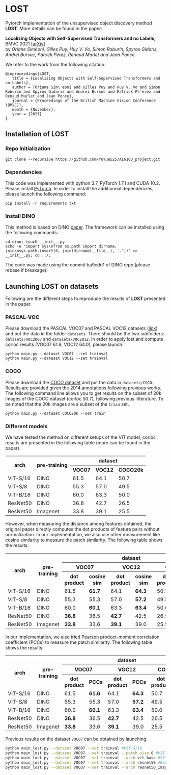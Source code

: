 # LOST 
Pytorch implementation of the unsupervised object discovery method **LOST**. More details can be found in the paper:

**Localizing Objects with Self-Supervised Transformers and no Labels**, BMVC 2021 [[arXiv](https://arxiv.org/abs/2109.14279)]  
by *Oriane Siméoni, Gilles Puy, Huy V. Vo, Simon Roburin, Spyros Gidaris, Andrei Bursuc, Patrick Pérez, Renaud Marlet and Jean Ponce*

We refer to the work from the following citation:


```
@inproceedings{LOST,
   title = {Localizing Objects with Self-Supervised Transformers and no Labels},
   author = {Oriane Sim\'eoni and Gilles Puy and Huy V. Vo and Simon Roburin and Spyros Gidaris and Andrei Bursuc and Patrick P\'erez and Renaud Marlet and Jean Ponce},
   journal = {Proceedings of the British Machine Vision Conference (BMVC)},
   month = {November},
   year = {2021}
}
```

## Installation of LOST

### Repo Initialization

```
git clone --recursive https://github.com/YuYue525/AI6103_project.git
```

### Dependencies

This code was implemented with python 3.7, PyTorch 1.7.1 and CUDA 10.2. Please install [PyTorch](https://pytorch.org/). In order to install the additionnal dependencies, please launch the following command:

```
pip install -r requirements.txt
```

### Install DINO
This method is based on DINO [paper](https://arxiv.org/pdf/2104.14294.pdf). The framework can be installed using the following commands:
```
cd dino; touch __init__.py
echo -e "import sys\nfrom os.path import dirname, join\nsys.path.insert(0, join(dirname(__file__), '.'))" >> __init__.py; cd ../;
```

The code was made using the commit ba9edd1 of DINO repo (please rebase if breakage).

## Launching LOST on datasets
Following are the different steps to reproduce the results of **LOST** presented in the paper. 

### PASCAL-VOC
Please download the PASCAL VOC07 and PASCAL VOC12 datasets ([link](http://host.robots.ox.ac.uk/pascal/VOC/)) and put the data in the folder `datasets`. There should be the two subfolders: `datasets/VOC2007` and `datasets/VOC2012`. In order to apply lost and compute corloc results (VOC07 61.9, VOC12 64.0), please launch:
```
python main.py --dataset VOC07 --set trainval
python main.py --dataset VOC12 --set trainval
```

### COCO
Please download the [COCO dataset](https://cocodataset.org/#home) and put the data in  `datasets/COCO`. Results are provided given the 2014 annotations following previous works. The following command line allows you to get results on the subset of 20k images of the COCO dataset (corloc 50.7), following previous litterature. To be noted that the 20k images are a subset of the `train` set.
```
python main.py --dataset COCO20k --set train
```

### Different models
We have tested the method on different setups of the VIT model, corloc results are presented in the following table (more can be found in the paper). 

<table>
  <tr>
    <th rowspan="2">arch</th>
    <th rowspan="2">pre-training</th>
    <th colspan="3">dataset</th>
  </tr>
  <tr>
    <th>VOC07</th>
    <th>VOC12</th>
    <th>COCO20k</th>
  </tr>
  <tr>
    <td>ViT-S/16</td>
    <td>DINO</td>
    <td>61.5</td>
    <td>64.1</td>
    <td>50.7</td>
  <tr>
  <tr>
    <td>ViT-S/8</td>
    <td>DINO</td>
    <td>55.3</td>
    <td>57.0</td>
    <td>49.5</td>
  <tr>
  <tr>
    <td>ViT-B/16</td>
    <td>DINO</td>
    <td>60.0</td>
    <td>63.3</td>
    <td>50.0</td>
  <tr>
  <tr>
    <td>ResNet50</td>
    <td>DINO</td>
    <td>36.8</td>
    <td>42.7</td>
    <td>26.5</td>
  <tr>
  <tr>
    <td>ResNet50</td>
    <td>Imagenet</td>
    <td>33.8</td>
    <td>39.1</td>
    <td>25.5</td>
  <tr>
</table>

However, when measuring the distance among features obtained, the original paper directly computes the dot products of feature pairs without normalization. In our implementation, we also use other measurement like cosine similarity to measure the patch similarity. The following table shows the results:

<table>
  <tr>
    <th rowspan="3">arch</th>
    <th rowspan="3">pre-training</th>
    <th colspan="6">dataset</th>
  </tr>
  <tr>
    <th colspan="2">VOC07</th>
    <th colspan="2">VOC12</th>
    <th colspan="2">COCO20k</th>
  </tr>
   <tr>
    <th>dot product</th>
    <th>cosine sim</th>
    <th>dot product</th>
    <th>cosine sim</th>
    <th>dot product</th>
    <th>cosine sim</th>
  </tr>
  <tr>
    <td>ViT-S/16</td>
    <td>DINO</td>
    <td>61.5</td>
    <td><B>61.7</td>
    <td>64.1</td>
    <td><B>64.3</td>
    <td>50.7</td>
    <td>50.7</td>
  <tr>
  <tr>
    <td>ViT-S/8</td>
    <td>DINO</td>
    <td>55.3</td>
    <td>55.3</td>
    <td>57.0</td>
    <td><B>57.2</td>
    <td>49.5</td>
    <td>49.5</td>
  <tr>
  <tr>
    <td>ViT-B/16</td>
    <td>DINO</td>
    <td>60.0</td>
    <td><B>60.1</td>
    <td>63.3</td>
    <td><B>63.4</td>
    <td>50.0</td>
    <td>50.0</td>
  <tr>
  <tr>
    <td>ResNet50</td>
    <td>DINO</td>
    <td><B>36.8</td>
    <td>36.5</td>
    <td><B>42.7</td>
    <td>42.5</td>
    <td>26.5</td>
    <td>26.5</td>
  <tr>
  <tr>
    <td>ResNet50</td>
    <td>Imagenet</td>
    <td><B>33.8</td>
    <td>33.6</td>
    <td><B>39.1</td>
    <td>39.0</td>
    <td>25.5</td>
    <td>25.5</td>
  <tr>
</table>

In our implementation, we also tried Pearson product-moment correlation coefficient (PCCs) to measure the patch similarity. The following table shows the results:

<table>
  <tr>
    <th rowspan="3">arch</th>
    <th rowspan="3">pre-training</th>
    <th colspan="6">dataset</th>
  </tr>
  <tr>
    <th colspan="2">VOC07</th>
    <th colspan="2">VOC12</th>
    <th colspan="2">COCO20k</th>
  </tr>
   <tr>
    <th>dot product</th>
    <th>PCCs</th>
    <th>dot product</th>
    <th>PCCs</th>
    <th>dot product</th>
    <th>PCCs</th>
  </tr>
  <tr>
    <td>ViT-S/16</td>
    <td>DINO</td>
    <td>61.5</td>
    <td><B>61.6</td>
    <td>64.1</td>
    <td><B>64.3</td>
    <td>50.7</td>
    <td>50.7</td>
  <tr>
  <tr>
    <td>ViT-S/8</td>
    <td>DINO</td>
    <td>55.3</td>
    <td>55.3</td>
    <td>57.0</td>
    <td><B>57.2</td>
    <td>49.5</td>
    <td>49.5</td>
  <tr>
  <tr>
    <td>ViT-B/16</td>
    <td>DINO</td>
    <td>60.0</td>
    <td><B>60.1</td>
    <td>63.3</td>
    <td><B>63.4</td>
    <td>50.0</td>
    <td>50.0</td>
  <tr>
  <tr>
    <td>ResNet50</td>
    <td>DINO</td>
    <td><B>36.8</td>
    <td>36.5</td>
    <td><B>42.7</td>
    <td>42.5</td>
    <td>26.5</td>
    <td>26.5</td>
  <tr>
  <tr>
    <td>ResNet50</td>
    <td>Imagenet</td>
    <td><B>33.8</td>
    <td>33.6</td>
    <td><B>39.1</td>
    <td>39.0</td>
    <td>25.5</td>
    <td>25.5</td>
  <tr>
</table>

Previous results on the dataset `VOC07` can be obtained by launching: 
```bash
python main_lost.py --dataset VOC07 --set trainval #VIT-S/16
python main_lost.py --dataset VOC07 --set trainval --patch_size 8 #VIT-S/8
python main_lost.py --dataset VOC07 --set trainval --arch vit_base #VIT-B/16
python main_lost.py --dataset VOC07 --set trainval --arch resnet50 #Resnet50/DINO
python main_lost.py --dataset VOC07 --set trainval --arch resnet50_imagenet #Resnet50/imagenet
```
